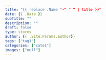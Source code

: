 ```yaml
---
title: "{{ replace .Name "-" " " | title }}"
date: {{ .Date }}
subTitle: ""
description: ""
draft: false
type: stores
author: {{ .Site.Params.author}}
tags: ["tag1"]
categories: ["cate1"]
images: ["null"]
---
```


